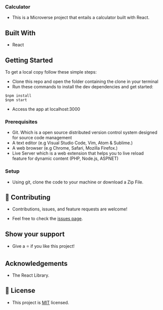 ### Calculator

- This is a Microverse project that entails a calculator built with React.

## Built With

- React

## Getting Started

To get a local copy follow these simple steps:

- Clone this repo and open the folder containing the clone in your terminal
- Run these commands to install the dev dependencies and get started:

```
$npm install
$npm start
```
- Access the app at localhost:3000

### Prerequisites

- Git. Which is a open source distributed version control system designed for source code management
- A text editor (e.g Visual Studio Code, Vim, Atom & Sublime.)
- A web browser (e.g Chrome, Safari, Mozilla Firefox.)
- Live Server which is a web extension that helps you to live reload feature for dynamic content (PHP, Node.js, ASPNET)

### Setup

- Using git, clone the code to your machine or download a Zip File.

## 🤝 Contributing

- Contributions, issues, and feature requests are welcome!

- Feel free to check the [issues page](https://github.com/Graycemuthui/Calculator/issues).

## Show your support

- Give a ⭐️ if you like this project!

## Acknowledgements

- The React Library.

## 📝 License

- This project is [MIT](https://github.com/Graycemuthui/Math-Magician/blob/router/MIT.md) licensed.

